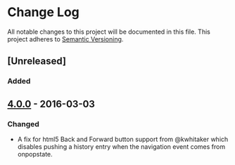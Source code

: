 # Change Log
All notable changes to this project will be documented in this file.
This project adheres to [Semantic Versioning](http://semver.org/).

## [Unreleased]
### Added

## [4.0.0] - 2016-03-03
### Changed
- A fix for html5 Back and Forward button support from @kwhitaker which disables pushing a history entry when the navigation event comes from onpopstate.

[4.0.0]: https://github.com/bkonkle/unirouter/compare/v3.0.0...v4.0.0
